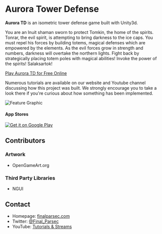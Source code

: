 Aurora Tower Defense
======
**Aurora TD** is an isometric tower defense game built with Unity3d.

You are an Inuit shaman sworn to protect Tomkin, the home of the spirits. Tonrar, the evil spirit, is attempting to bring darkness to the ice caps. You must repel his forces by building totems, magical defenses which are empowered by the elements. As the evil forces grow in strength and numbers, darkness will overtake the northern lights. Fight back by strategically placing totem poles with magical abilities! Invoke the power of the spirits! Salaksartok!

[Play Aurora TD for Free Online](http://finalparsec.com/category/tower-defense.html)

Numerous tutorials are available on our website and Youtube channel discussing how this project was built. We strongly encourage you to take a look there if you're curious about how something has been implemented.

![Feature Graphic](http://finalparsec.com/theme/images/tower_defense_feature_graphic.png "feature graphic")

#### App Stores
<!-- edit this image location -->
[![Get it on Google Play](https://developer.android.com/images/brand/en_generic_rgb_wo_45.png)](https://play.google.com/store/apps/details?id=com.finalparsec.towerdefence)


## Contributors
### Artwork
* OpenGameArt.org

### Third Party Libraries
* NGUI

## Contact
* Homepage: [finalparsec.com](http://finalparsec.com)
* Twitter: [@Final_Parsec](https://twitter.com/Final_Parsec "@Final_Parsec on twitter")
* YouTube: [Tutorials & Streams](https://www.youtube.com/channel/UCHcxGunEdEPlgq5JulJ2fYQ "Final Parsec on Youtube")
